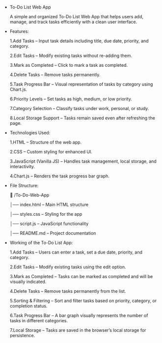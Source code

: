 * To-Do List Web App

    A simple and organized To-Do List Web App that helps users add, manage, and track tasks efficiently with a clean user interface.

* Features:

  1.Add Tasks – Input task details including title, due date, priority, and category.

  2.Edit Tasks – Modify existing tasks without re-adding them.

  3.Mark as Completed – Click to mark a task as completed.

  4.Delete Tasks – Remove tasks permanently.

  5.Task Progress Bar – Visual representation of tasks by category using Chart.js.

  6.Priority Levels – Set tasks as high, medium, or low priority.

  7.Category Selection – Classify tasks under work, personal, or study.

  8.Local Storage Support – Tasks remain saved even after refreshing the page.


* Technologies Used:

  1.HTML – Structure of the web app.

  2.CSS – Custom styling for enhanced UI.

  3.JavaScript (Vanilla JS) – Handles task management, local storage, and interactivity.

  4.Chart.js – Renders the task progress bar graph.


* File Structure:

    📂 /To-Do-Web-App
  
    │── index.html – Main HTML structure
  
    │── styles.css – Styling for the app
  
    │── script.js – JavaScript functionality
  
    │── README.md – Project documentation


* Working of the To-Do List App:

  1.Add Tasks – Users can enter a task, set a due date, priority, and category.

  2.Edit Tasks – Modify existing tasks using the edit option.

  3.Mark as Completed – Tasks can be marked as completed and will be visually indicated.

  4.Delete Tasks – Remove tasks permanently from the list.

  5.Sorting & Filtering – Sort and filter tasks based on priority, category, or completion status.

  6.Task Progress Bar – A bar graph visually represents the number of tasks in different categories.

  7.Local Storage – Tasks are saved in the browser’s local storage for persistence.







